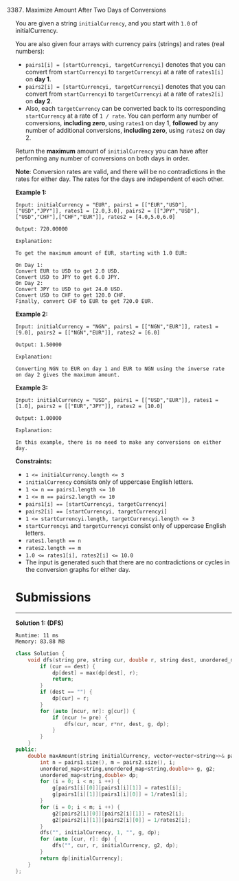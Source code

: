 3387. Maximize Amount After Two Days of Conversions

You are given a string `initialCurrency`, and you start with `1.0` of initialCurrency.

You are also given four arrays with currency pairs (strings) and rates (real numbers):

* `pairs1[i] = [startCurrencyi, targetCurrencyi]` denotes that you can convert from `startCurrencyi` to `targetCurrencyi` at a rate of `rates1[i]` on **day 1**.
* `pairs2[i] = [startCurrencyi, targetCurrencyi]` denotes that you can convert from `startCurrencyi` to `targetCurrencyi` at a rate of `rates2[i]` on **day 2**.
* Also, each `targetCurrency` can be converted back to its corresponding `startCurrency` at a rate of `1 / rate`.
You can perform any number of conversions, **including zero**, using `rates1` on day 1, **followed** by any number of additional conversions, **including zero**, using `rates2` on day 2.

Return the **maximum** amount of `initialCurrency` you can have after performing any number of conversions on both days in order.

**Note**: Conversion rates are valid, and there will be no contradictions in the rates for either day. The rates for the days are independent of each other.

 

**Example 1:**
```
Input: initialCurrency = "EUR", pairs1 = [["EUR","USD"],["USD","JPY"]], rates1 = [2.0,3.0], pairs2 = [["JPY","USD"],["USD","CHF"],["CHF","EUR"]], rates2 = [4.0,5.0,6.0]

Output: 720.00000

Explanation:

To get the maximum amount of EUR, starting with 1.0 EUR:

On Day 1:
Convert EUR to USD to get 2.0 USD.
Convert USD to JPY to get 6.0 JPY.
On Day 2:
Convert JPY to USD to get 24.0 USD.
Convert USD to CHF to get 120.0 CHF.
Finally, convert CHF to EUR to get 720.0 EUR.
```

**Example 2:**
```
Input: initialCurrency = "NGN", pairs1 = [["NGN","EUR"]], rates1 = [9.0], pairs2 = [["NGN","EUR"]], rates2 = [6.0]

Output: 1.50000

Explanation:

Converting NGN to EUR on day 1 and EUR to NGN using the inverse rate on day 2 gives the maximum amount.
```

**Example 3:**
```
Input: initialCurrency = "USD", pairs1 = [["USD","EUR"]], rates1 = [1.0], pairs2 = [["EUR","JPY"]], rates2 = [10.0]

Output: 1.00000

Explanation:

In this example, there is no need to make any conversions on either day.
```
 

**Constraints:**

* `1 <= initialCurrency.length <= 3`
* `initialCurrency` consists only of uppercase English letters.
* `1 <= n == pairs1.length <= 10`
* `1 <= m == pairs2.length <= 10`
* `pairs1[i] == [startCurrencyi, targetCurrencyi]`
* `pairs2[i] == [startCurrencyi, targetCurrencyi]`
* `1 <= startCurrencyi.length, targetCurrencyi.length <= 3`
* `startCurrencyi` and `targetCurrencyi` consist only of uppercase English letters.
* `rates1.length == n`
* `rates2.length == m`
* `1.0 <= rates1[i], rates2[i] <= 10.0`
* The input is generated such that there are no contradictions or cycles in the conversion graphs for either day.

# Submissions
---
**Solution 1: (DFS)**
```
Runtime: 11 ms
Memory: 83.88 MB
```
```c++
class Solution {
    void dfs(string pre, string cur, double r, string dest, unordered_map<string,unordered_map<string,double>> &g, unordered_map<string,double> &dp) {
        if (cur == dest) {
            dp[dest] = max(dp[dest], r);
            return;
        }
        if (dest == "") {
            dp[cur] = r;
        }
        for (auto [ncur, nr]: g[cur]) {
            if (ncur != pre) {
                dfs(cur, ncur, r*nr, dest, g, dp);
            }
        }
    }
public:
    double maxAmount(string initialCurrency, vector<vector<string>>& pairs1, vector<double>& rates1, vector<vector<string>>& pairs2, vector<double>& rates2) {
        int n = pairs1.size(), m = pairs2.size(), i;
        unordered_map<string,unordered_map<string,double>> g, g2;
        unordered_map<string,double> dp;
        for (i = 0; i < n; i ++) {
            g[pairs1[i][0]][pairs1[i][1]] = rates1[i];
            g[pairs1[i][1]][pairs1[i][0]] = 1/rates1[i];
        }
        for (i = 0; i < m; i ++) {
            g2[pairs2[i][0]][pairs2[i][1]] = rates2[i];
            g2[pairs2[i][1]][pairs2[i][0]] = 1/rates2[i];
        }
        dfs("", initialCurrency, 1, "", g, dp);
        for (auto [cur, r]: dp) {
            dfs("", cur, r, initialCurrency, g2, dp);
        }
        return dp[initialCurrency];
    }
};
```

